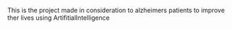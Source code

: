 This is the project made in consideration to alzheimers patients to improve ther lives using ArtifitialIntelligence

